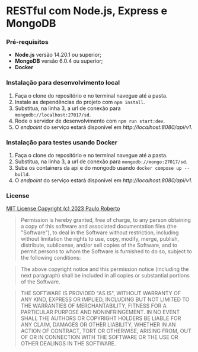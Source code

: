 # RESTful com Node.js, Express e MongoDB

### Pré-requisitos

- **Node.js** versão 14.20.1 ou superior;
- **MongoDB** versão 6.0.4 ou superior;
- **Docker**

### Instalação para desenvolvimento local

1. Faça o clone do repositório e no terminal navegue até a pasta.
2. Instale as dependências do projeto com `npm install`.
3. Substitua, na linha 3, a url de conexão para `mongodb://localhost:27017/sd`.
4. Rode o servidor de desenvolvimento com `npm run start:dev`.
5. O _endpoint_ do serviço estará disponível em _http://localhost:8080/api/v1_.

### Instalação para testes usando Docker

1. Faça o clone do repositório e no terminal navegue até a pasta.
2. Substitua, na linha 3, a url de conexão para `mongodb://mongo:27017/sd`.
3. Suba os containers da api e do mongodb usando `docker compose up --build`.
4. O _endpoint_ do serviço estará disponível em _http://localhost:8080/api/v1_.

### License

[MIT License Copyright (c) 2023 Paulo Roberto](https://github.com/PauloRobertoGomes)

> Permission is hereby granted, free
> of charge, to any person obtaining a copy of this software and associated
> documentation files (the "Software"), to deal in the Software without
> restriction, including without limitation the rights to use, copy, modify, merge,
> publish, distribute, sublicense, and/or sell copies of the Software, and to
> permit persons to whom the Software is furnished to do so, subject to the
> following conditions:

> The above copyright notice and this permission notice
> (including the next paragraph) shall be included in all copies or substantial
> portions of the Software.

> THE SOFTWARE IS PROVIDED "AS IS", WITHOUT WARRANTY OF
> ANY KIND, EXPRESS OR IMPLIED, INCLUDING BUT NOT LIMITED TO THE WARRANTIES OF
> MERCHANTABILITY, FITNESS FOR A PARTICULAR PURPOSE AND NONINFRINGEMENT. IN NO
> EVENT SHALL THE AUTHORS OR COPYRIGHT HOLDERS BE LIABLE FOR ANY CLAIM, DAMAGES OR
> OTHER LIABILITY, WHETHER IN AN ACTION OF CONTRACT, TORT OR OTHERWISE, ARISING
> FROM, OUT OF OR IN CONNECTION WITH THE SOFTWARE OR THE USE OR OTHER DEALINGS IN
> THE SOFTWARE.
